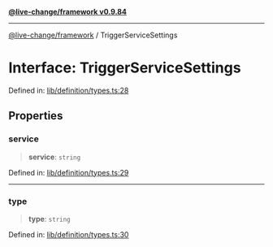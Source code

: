 [**@live-change/framework v0.9.84**](../README.md)

***

[@live-change/framework](../README.md) / TriggerServiceSettings

# Interface: TriggerServiceSettings

Defined in: [lib/definition/types.ts:28](https://github.com/live-change/live-change-stack/blob/master/framework/framework/framework/framework/lib/definition/types.ts#L28)

## Properties

### service

> **service**: `string`

Defined in: [lib/definition/types.ts:29](https://github.com/live-change/live-change-stack/blob/master/framework/framework/framework/framework/lib/definition/types.ts#L29)

***

### type

> **type**: `string`

Defined in: [lib/definition/types.ts:30](https://github.com/live-change/live-change-stack/blob/master/framework/framework/framework/framework/lib/definition/types.ts#L30)
